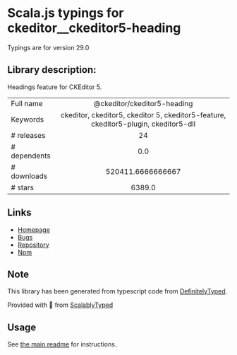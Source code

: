 
# Scala.js typings for ckeditor__ckeditor5-heading

Typings are for version 29.0

## Library description:
Headings feature for CKEditor 5.

|                    |                 |
| ------------------ | :-------------: |
| Full name          | @ckeditor/ckeditor5-heading |
| Keywords           | ckeditor, ckeditor5, ckeditor 5, ckeditor5-feature, ckeditor5-plugin, ckeditor5-dll |
| # releases         | 24 |
| # dependents       | 0.0 |
| # downloads        | 520411.6666666667 |
| # stars            | 6389.0 |

## Links
- [Homepage](https://ckeditor.com/ckeditor-5)
- [Bugs](https://github.com/ckeditor/ckeditor5/issues)
- [Repository](https://github.com/ckeditor/ckeditor5)
- [Npm](https://www.npmjs.com/package/%40ckeditor%2Fckeditor5-heading)
    


## Note
This library has been generated from typescript code from [DefinitelyTyped](https://definitelytyped.org).

Provided with :purple_heart: from [ScalablyTyped](https://github.com/oyvindberg/ScalablyTyped)

## Usage
See [the main readme](../../readme.md) for instructions.


